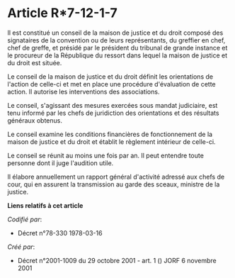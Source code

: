# Article R*7-12-1-7

Il est constitué un conseil de la maison de justice et du droit composé des signataires de la convention ou de leurs
représentants, du greffier en chef, chef de greffe, et présidé par le président du tribunal de grande instance et le
procureur de la République du ressort dans lequel la maison de justice et du droit est située.

Le conseil de la maison de justice et du droit définit les orientations de l'action de celle-ci et met en place une procédure
d'évaluation de cette action. Il autorise les interventions des associations.

Le conseil, s'agissant des mesures exercées sous mandat judiciaire, est tenu informé par les chefs de juridiction des
orientations et des résultats généraux obtenus.

Le conseil examine les conditions financières de fonctionnement de la maison de justice et du droit et établit le règlement
intérieur de celle-ci.

Le conseil se réunit au moins une fois par an. Il peut entendre toute personne dont il juge l'audition utile.

Il élabore annuellement un rapport général d'activité adressé aux chefs de cour, qui en assurent la transmission au garde des
sceaux, ministre de la justice.

**Liens relatifs à cet article**

_Codifié par_:

  - Décret n°78-330 1978-03-16

_Créé par_:

  - Décret n°2001-1009 du 29 octobre 2001 - art. 1 () JORF 6 novembre 2001
